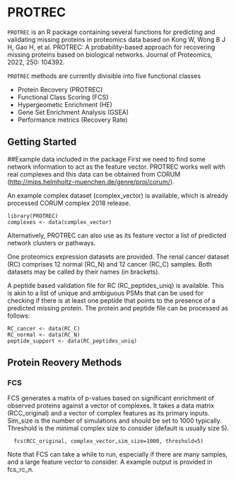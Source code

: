 PROTREC
===
`PROTREC` is an R package containing several functions for predicting and validating missing proteins in proteomics data based on Kong W, Wong B J H, Gao H, et al. PROTREC: A probability-based approach for recovering missing proteins based on biological networks. Journal of Proteomics, 2022, 250: 104392.

`PROTREC` methods are currently divisible into five functional classes
- Protein Recovery (PROTREC)
- Functional Class Scoring (FCS)
- Hypergeometic Enrichment (HE)
- Gene Set Enrichment Analysis (GSEA)
- Performance metrics (Recovery Rate)

## Getting Started

##Example data included in the package
First we need to find some network information to act as the feature vector. PROTREC works well with real complexes and this data can be obtained from CORUM (http://mips.helmholtz-muenchen.de/genre/proj/corum/).

An example complex dataset (complex_vector) is available, which is already processed CORUM complex 2018 release. 

    library(PROTREC)
    complexes <- data(complex_vector)


Alternatively, PROTREC can also use as its feature vector a list of predicted network clusters or pathways. 

One proteomics expression datasets are provided. The renal cancer dataset (RC) comprises 12 normal (RC_N) and 12 cancer (RC_C) samples. Both datasets may be called by their names (in brackets).

A peptide based validation file for RC (RC_peptides_uniq) is available. This is akin to a list of unique and ambiguous PSMs that can be used for checking if there is at least one peptide that points to the presence of a predicted missing protein. The protein and peptide file can be processed as follows:

    RC_cancer <- data(RC_C)
    RC_normal <- data(RC_N)
    peptide_support <- data(RC_peptides_uniq)
    

## Protein Reovery Methods

### FCS
FCS generates a matrix of p-values based on significant enrichment of observed proteins against a vector of complexes. It takes a data matrix (RCC_original) and a vector of complex features as its primary inputs. Sim_size is the number of simulations and should  be set to 1000 typically. Threshold is the minimal complex size to consider (default is usually size 5). 

      fcs(RCC_original, complex_vector,sim_size=1000, threshold=5)

Note that FCS can take a while to run, especially if there are many samples, and a large feature vector to consider. A example output is provided in fcs_rc_n.
